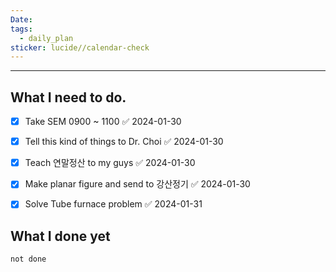 ```yaml
---
Date: 
tags:
  - daily_plan
sticker: lucide//calendar-check
---
```

---
## What I need to do.


- [x] Take SEM 0900 ~ 1100 ✅ 2024-01-30
- [x] Tell this kind of things to Dr. Choi ✅ 2024-01-30
- [x] Teach 연말정산 to my guys ✅ 2024-01-30
- [x] Make planar figure and send to 강산정기 ✅ 2024-01-30
- [x] Solve Tube furnace problem ✅ 2024-01-31



## What I done yet
```tasks
not done
```
